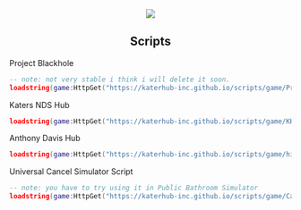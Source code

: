 <div align="center">
  <a href="https://discordapp.com/users/947868747576778822" target="_blank"><img src="https://img.shields.io/badge/Creator-Colin4President-blue"></img></a>
  <h2>Scripts</h2>
  </img></a>
</div>

Project Blackhole
```lua
-- note: not very stable i think i will delete it soon.
loadstring(game:HttpGet("https://katerhub-inc.github.io/scripts/game/ProjectBlackhole.lua"))()
```
Katers NDS Hub
```lua
loadstring(game:HttpGet("https://katerhub-inc.github.io/scripts/game/KH-NDS.lua"))()
```
Anthony Davis Hub
```lua
loadstring(game:HttpGet("https://katerhub-inc.github.io/scripts/game/hideandseek.lua"))()
```
Universal Cancel Simulator Script
```lua
-- note: you have to try using it in Public Bathroom Simulator
loadstring(game:HttpGet("https://katerhub-inc.github.io/scripts/game/CancelHub.lua"))()
```
